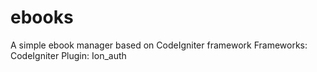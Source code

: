 # ebooks
A simple ebook manager based on CodeIgniter framework
Frameworks:
CodeIgniter
Plugin:
Ion_auth